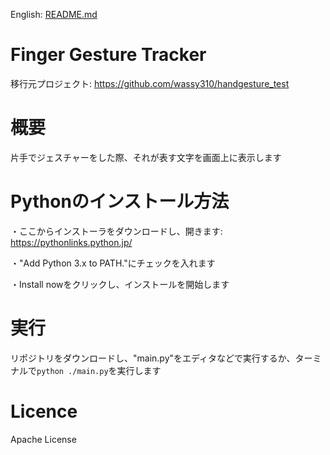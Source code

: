 English: [README.md](/README.md)

# Finger Gesture Tracker
移行元プロジェクト: https://github.com/wassy310/handgesture_test

# 概要
片手でジェスチャーをした際、それが表す文字を画面上に表示します

# Pythonのインストール方法
・ここからインストーラをダウンロードし、開きます: 
https://pythonlinks.python.jp/

・"Add Python 3.x to PATH."にチェックを入れます

・Install nowをクリックし、インストールを開始します

# 実行
リポジトリをダウンロードし、"main.py"をエディタなどで実行するか、ターミナルで`python ./main.py`を実行します

# Licence
Apache License